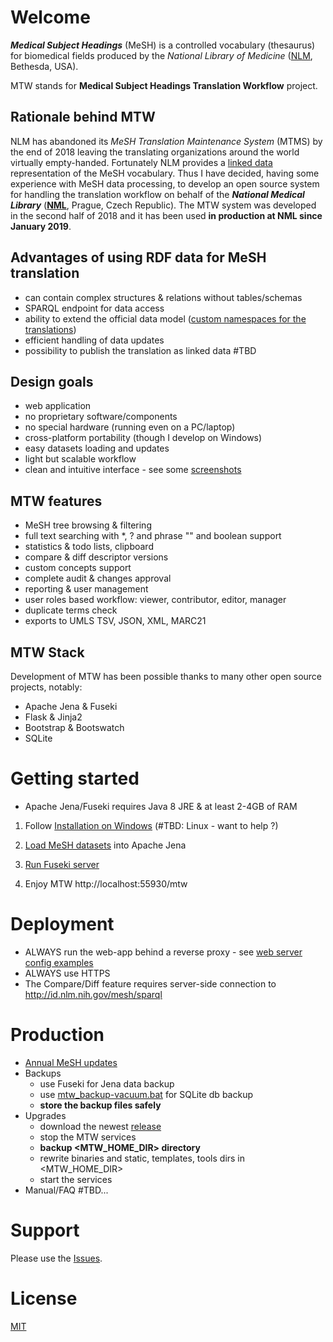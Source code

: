 # Welcome #

***Medical Subject Headings*** (MeSH) is a controlled vocabulary (thesaurus) for biomedical fields produced by the *National Library of Medicine* ([NLM](https://www.nlm.nih.gov/mesh/), Bethesda, USA). 

MTW stands for **Medical Subject Headings Translation Workflow** project.

## Rationale behind MTW

NLM has abandoned its *MeSH Translation Maintenance System* (MTMS) by the end of 2018 leaving the translating organizations around the world virtually empty-handed. Fortunately NLM provides a [linked data](https://id.nlm.nih.gov/mesh/) representation of the MeSH vocabulary. Thus I have decided, having some experience with MeSH data processing, to develop an open source system for handling the translation workflow on behalf of the ***National Medical Library*** (**[NML](https://nlk.cz)**, Prague, Czech Republic). The MTW system was developed in the second half of 2018 and it has been used **in production at NML since January 2019**.

## Advantages of using RDF data for MeSH translation

* can contain complex structures & relations without tables/schemas
* SPARQL endpoint for data access 
* ability to extend the official data model
([custom namespaces for the translations](https://github.com/filak/MTW-MeSH/wiki/RDF-MTW-Data-model)) 
* efficient handling of data updates
* possibility to publish the translation as linked data #TBD


## Design goals

* web application
* no proprietary software/components
* no special hardware (running even on a PC/laptop)
* cross-platform portability (though I develop on Windows)
* easy datasets loading and updates
* light but scalable workflow
* clean and intuitive interface - see some [screenshots](https://github.com/filak/MTW-MeSH/wiki/ScreenShots)

## MTW features

* MeSH tree browsing & filtering
* full text searching with *, ? and phrase "" and boolean support
* statistics & todo lists, clipboard
* compare & diff descriptor versions
* custom concepts support
* complete audit & changes approval
* reporting & user management
* user roles based workflow: viewer, contributor, editor, manager
* duplicate terms check
* exports to UMLS TSV, JSON, XML, MARC21

## MTW Stack

Development of MTW has been possible thanks to many other open source projects, notably:

* Apache Jena & Fuseki
* Flask & Jinja2
* Bootstrap & Bootswatch
* SQLite

# Getting started

* Apache Jena/Fuseki requires Java 8 JRE & at least 2-4GB of RAM

1. Follow [Installation on Windows](https://github.com/filak/MTW-MeSH/wiki/Installation-on-Windows) (\#TBD: Linux - want to help ?) 

2. [Load MeSH datasets](https://github.com/filak/MTW-MeSH/wiki/Loading-MeSH-datasets) into Apache Jena

3. [Run Fuseki server](https://github.com/filak/MTW-MeSH/wiki/Running-Fuseki-server)

4. Enjoy MTW http://localhost:55930/mtw

# Deployment

* ALWAYS run the web-app behind a reverse proxy - see [web server config examples](https://github.com/filak/MTW-MeSH/wiki/Web-server-config)
* ALWAYS use HTTPS
* The Compare/Diff feature requires server-side connection to http://id.nlm.nih.gov/mesh/sparql

# Production

* [Annual MeSH updates](https://github.com/filak/MTW-MeSH/wiki/MeSH-Annual-Updates)
* Backups 
    - use Fuseki for Jena data backup
    - use [mtw_backup-vacuum.bat](https://github.com/filak/MTW-MeSH/blob/master/flask-app/instance/db/mtw_backup-vacuum.bat) for SQLite db backup
    - **store the backup files safely** 
* Upgrades
    - download the newest [release](https://github.com/filak/MTW-MeSH/releases) 
    - stop the MTW services 
    - **backup <MTW_HOME_DIR> directory** 
    - rewrite binaries and static, templates, tools dirs in <MTW_HOME_DIR> 
    - start the services 
* Manual/FAQ \#TBD... 

# Support

Please use the [Issues](https://github.com/filak/MTW-MeSH/issues).

# License

[MIT](https://github.com/filak/MTW-MeSH/blob/master/LICENSE) 
